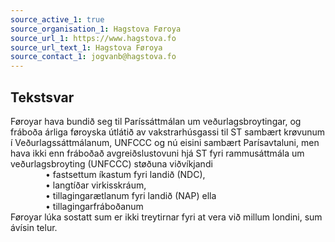 ```yaml
---
source_active_1: true
source_organisation_1: Hagstova Føroya
source_url_1: https://www.hagstova.fo
source_url_text_1: Hagstova Føroya
source_contact_1: jogvanb@hagstova.fo
---
```

## Tekstsvar  
Føroyar hava bundið seg til Paríssáttmálan um veðurlagsbroytingar, og fráboða árliga føroyska útlátið av vakstrarhúsgassi til ST sambært krøvunum í Veðurlagssáttmálanum, UNFCCC og nú eisini sambært Parísavtaluni, men hava ikki enn fráboðað avgreiðslustovuni hjá ST fyri rammusáttmála um veðurlagsbroyting (UNFCCC) støðuna viðvíkjandi  
    • fastsettum íkastum fyri landið (NDC),  
    • langtíðar virkisskráum,  
    • tillagingarætlanum fyri landið (NAP) ella  
    • tillagingarfráboðanum  
Føroyar lúka sostatt sum er ikki treytirnar fyri at vera við millum londini, sum ávísin telur.
